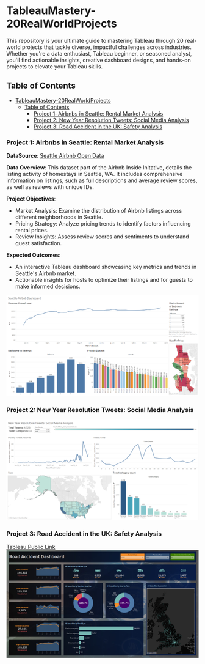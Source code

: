 # TableauMastery-20RealWorldProjects

This repository is your ultimate guide to mastering Tableau through 20 real-world projects that tackle diverse, impactful challenges across industries. Whether you're a data enthusiast, Tableau beginner, or seasoned analyst, you'll find actionable insights, creative dashboard designs, and hands-on projects to elevate your Tableau skills.

## Table of Contents

- [TableauMastery-20RealWorldProjects](#tableaumastery-20realworldprojects)
  - [Table of Contents](#table-of-contents)
    - [Project 1: Airbnbs in Seattle: Rental Market Analysis](#project-1-airbnbs-in-seattle-rental-market-analysis)
    - [Project 2: New Year Resolution Tweets: Social Media Analysis](#project-2-new-year-resolution-tweets-social-media-analysis)
    - [Project 3: Road Accident in the UK: Safety Analysis](#project-3-road-accident-in-the-uk-safety-analysis)

### Project 1: Airbnbs in Seattle: Rental Market Analysis

**DataSource**: [Seattle Airbnb Open Data](https://www.kaggle.com/datasets/airbnb/seattle)

**Data Overview**: This dataset part of the Airbnb Inside Initative, details the listing activity of homestays in Seattle, WA.  It includes comprehensive information on listings, such as full descriptions and average review scores, as well as reviews with unique IDs.

**Project Objectives**:

- Market Analysis: Examine the distribution of Airbnb listings across different neighborhoods in Seattle.
- Pricing Strategy: Analyze pricing trends to identify factors influencing rental prices.
- Review Insights: Assess review scores and sentiments to understand guest satisfaction.

**Expected Outcomes**:

- An interactive Tableau dashboard showcasing key metrics and trends in Seattle's Airbnb market.
- Actionable insights for hosts to optimize their listings and for guests to make informed decisions.

![Seattle Airbnb Dashboard](./Project1/SeattleAirbnbDashboard.png)

### Project 2: New Year Resolution Tweets: Social Media Analysis

![New Year Resolution Tweets](./Project2/NewYearResolutionTweets.png)

### Project 3: Road Accident in the UK: Safety Analysis

[Tableau Public Link](https://public.tableau.com/app/profile/edaaydin/viz/RoadAccidentintheUKSafetyAnalysis/RoadAccident_Dashboard)
![Road Accident Dashboard](./Project3/RoadAccidentDashboard.png)

```